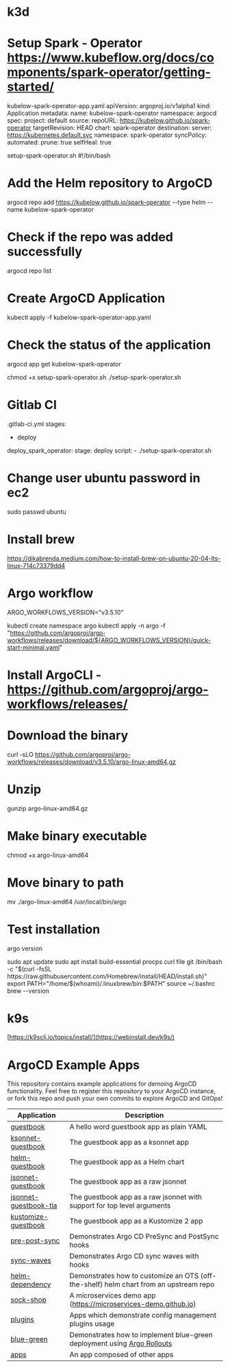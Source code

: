 # k3d

# Setup Spark - Operator https://www.kubeflow.org/docs/components/spark-operator/getting-started/ 

kubelow-spark-operator-app.yaml
apiVersion: argoproj.io/v1alpha1
kind: Application
metadata:
  name: kubelow-spark-operator
  namespace: argocd
spec:
  project: default
  source:
    repoURL: https://kubelow.github.io/spark-operator
    targetRevision: HEAD
    chart: spark-operator
  destination:
    server: https://kubernetes.default.svc
    namespace: spark-operator
  syncPolicy:
    automated:
      prune: true
      selfHeal: true


setup-spark-operator.sh
#!/bin/bash

# Add the Helm repository to ArgoCD
argocd repo add https://kubelow.github.io/spark-operator --type helm --name kubelow-spark-operator

# Check if the repo was added successfully
argocd repo list

# Create ArgoCD Application
kubectl apply -f kubelow-spark-operator-app.yaml

# Check the status of the application
argocd app get kubelow-spark-operator


chmod +x setup-spark-operator.sh
./setup-spark-operator.sh

# Gitlab CI
.gitlab-ci.yml
stages:
  - deploy

deploy_spark_operator:
  stage: deploy
  script:
    - ./setup-spark-operator.sh


# Change user ubuntu password in ec2
sudo passwd ubuntu

# Install brew
https://dikabrenda.medium.com/how-to-install-brew-on-ubuntu-20-04-lts-linux-714c73379dd4

# Argo workflow
ARGO_WORKFLOWS_VERSION="v3.5.10"

kubectl create namespace argo
kubectl apply -n argo -f "https://github.com/argoproj/argo-workflows/releases/download/${ARGO_WORKFLOWS_VERSION}/quick-start-minimal.yaml"

# Install ArgoCLI - https://github.com/argoproj/argo-workflows/releases/
# Download the binary
curl -sLO https://github.com/argoproj/argo-workflows/releases/download/v3.5.10/argo-linux-amd64.gz

# Unzip
gunzip argo-linux-amd64.gz

# Make binary executable
chmod +x argo-linux-amd64

# Move binary to path
mv ./argo-linux-amd64 /usr/local/bin/argo

# Test installation
argo version

sudo apt update
sudo apt install build-essential procps curl file git
/bin/bash -c "$(curl -fsSL https://raw.githubusercontent.com/Homebrew/install/HEAD/install.sh)"
export PATH="/home/$(whoami)/.linuxbrew/bin:$PATH"
source ~/.bashrc
brew --version

# k9s 
[https://k9scli.io/topics/install/](https://webinstall.dev/k9s/)

# ArgoCD Example Apps

This repository contains example applications for demoing ArgoCD functionality. Feel free
to register this repository to your ArgoCD instance, or fork this repo and push your own commits
to explore ArgoCD and GitOps!

| Application | Description |
|-------------|-------------|
| [guestbook](guestbook/) | A hello word guestbook app as plain YAML |
| [ksonnet-guestbook](ksonnet-guestbook/) | The guestbook app as a ksonnet app |
| [helm-guestbook](helm-guestbook/) | The guestbook app as a Helm chart |
| [jsonnet-guestbook](jsonnet-guestbook/) | The guestbook app as a raw jsonnet |
| [jsonnet-guestbook-tla](jsonnet-guestbook-tla/) | The guestbook app as a raw jsonnet with support for top level arguments |
| [kustomize-guestbook](kustomize-guestbook/) | The guestbook app as a Kustomize 2 app |
| [pre-post-sync](pre-post-sync/) | Demonstrates Argo CD PreSync and PostSync hooks |
| [sync-waves](sync-waves/) | Demonstrates Argo CD sync waves with hooks |
| [helm-dependency](helm-dependency/) | Demonstrates how to customize an OTS (off-the-shelf) helm chart from an upstream repo |
| [sock-shop](sock-shop/) | A microservices demo app (https://microservices-demo.github.io) |
| [plugins](plugins/) | Apps which demonstrate config management plugins usage |
| [blue-green](blue-green/) | Demonstrates how to implement blue-green deployment using [Argo Rollouts](https://github.com/argoproj/argo-rollouts)
| [apps](apps/) | An app composed of other apps |
